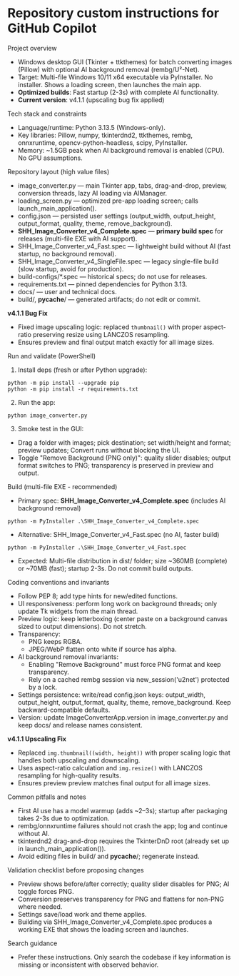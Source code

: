 # Repository custom instructions for GitHub Copilot

Project overview
- Windows desktop GUI (Tkinter + ttkthemes) for batch converting images (Pillow) with optional AI background removal (rembg/U²-Net).
- Target: Multi-file Windows 10/11 x64 executable via PyInstaller. No installer. Shows a loading screen, then launches the main app.
- **Optimized builds**: Fast startup (2-3s) with complete AI functionality.
- **Current version**: v4.1.1 (upscaling bug fix applied)

Tech stack and constraints
- Language/runtime: Python 3.13.5 (Windows-only).
- Key libraries: Pillow, numpy, tkinterdnd2, ttkthemes, rembg, onnxruntime, opencv-python-headless, scipy, PyInstaller.
- Memory: ~1.5GB peak when AI background removal is enabled (CPU). No GPU assumptions.

Repository layout (high value files)
- image_converter.py — main Tkinter app, tabs, drag-and-drop, preview, conversion threads, lazy AI loading via AIManager.
- loading_screen.py — optimized pre-app loading screen; calls launch_main_application().
- config.json — persisted user settings (output_width, output_height, output_format, quality, theme, remove_background).
- **SHH_Image_Converter_v4_Complete.spec** — **primary build spec** for releases (multi-file EXE with AI support).
- SHH_Image_Converter_v4_Fast.spec — lightweight build without AI (fast startup, no background removal).
- SHH_Image_Converter_v4_SingleFile.spec — legacy single-file build (slow startup, avoid for production).
- build-configs/*.spec — historical specs; do not use for releases.
- requirements.txt — pinned dependencies for Python 3.13.
- docs/ — user and technical docs.
- build/, __pycache__/ — generated artifacts; do not edit or commit.

**v4.1.1 Bug Fix**
- Fixed image upscaling logic: replaced `thumbnail()` with proper aspect-ratio preserving resize using LANCZOS resampling.
- Ensures preview and final output match exactly for all image sizes.

Run and validate (PowerShell)
1) Install deps (fresh or after Python upgrade):
```
python -m pip install --upgrade pip
python -m pip install -r requirements.txt
```
2) Run the app:
```
python image_converter.py
```
3) Smoke test in the GUI:
- Drag a folder with images; pick destination; set width/height and format; preview updates; Convert runs without blocking the UI.
- Toggle "Remove Background (PNG only)": quality slider disables; output format switches to PNG; transparency is preserved in preview and output.

Build (multi-file EXE - recommended)
- Primary spec: **SHH_Image_Converter_v4_Complete.spec** (includes AI background removal)
```
python -m PyInstaller .\SHH_Image_Converter_v4_Complete.spec
```
- Alternative: SHH_Image_Converter_v4_Fast.spec (no AI, faster build)
```
python -m PyInstaller .\SHH_Image_Converter_v4_Fast.spec
```
- Expected: Multi-file distribution in dist/ folder; size ~360MB (complete) or ~70MB (fast); startup 2-3s. Do not commit build outputs.

Coding conventions and invariants
- Follow PEP 8; add type hints for new/edited functions.
- UI responsiveness: perform long work on background threads; only update Tk widgets from the main thread.
- Preview logic: keep letterboxing (center paste on a background canvas sized to output dimensions). Do not stretch.
- Transparency:
  - PNG keeps RGBA.
  - JPEG/WebP flatten onto white if source has alpha.
- AI background removal invariants:
  - Enabling "Remove Background" must force PNG format and keep transparency.
  - Rely on a cached rembg session via new_session('u2net') protected by a lock.
- Settings persistence: write/read config.json keys: output_width, output_height, output_format, quality, theme, remove_background. Keep backward-compatible defaults.
- Version: update ImageConverterApp.version in image_converter.py and keep docs/ and release names consistent.

**v4.1.1 Upscaling Fix**
- Replaced `img.thumbnail((width, height))` with proper scaling logic that handles both upscaling and downscaling.
- Uses aspect-ratio calculation and `img.resize()` with LANCZOS resampling for high-quality results.
- Ensures preview preview matches final output for all image sizes.

Common pitfalls and notes
- First AI use has a model warmup (adds ~2–3s); startup after packaging takes 2-3s due to optimization.
- rembg/onnxruntime failures should not crash the app; log and continue without AI.
- tkinterdnd2 drag-and-drop requires the TkinterDnD root (already set up in launch_main_application()).
- Avoid editing files in build/ and __pycache__/; regenerate instead.

Validation checklist before proposing changes
- Preview shows before/after correctly; quality slider disables for PNG; AI toggle forces PNG.
- Conversion preserves transparency for PNG and flattens for non-PNG where needed.
- Settings save/load work and theme applies.
- Building via SHH_Image_Converter_v4_Complete.spec produces a working EXE that shows the loading screen and launches.

Search guidance
- Prefer these instructions. Only search the codebase if key information is missing or inconsistent with observed behavior.
